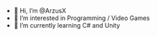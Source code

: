 - 👋 Hi, I’m @ArzusX
- 👀 I’m interested in Programming / Video Games
- 🌱 I’m currently learning C# and Unity

<!---
ArzusX/ArzusX is a ✨ special ✨ repository because its `README.md` (this file) appears on your GitHub profile.
You can click the Preview link to take a look at your changes.
--->
